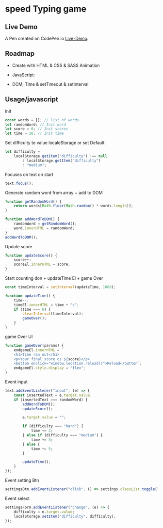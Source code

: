# speed Typing game

## Live Demo

A Pen created on CodePen.io [Live-Demo](https://codepen.io/sajjad-10/pen/OJzYmdV?editors=1010).

## Roadmap

-   Create with HTML & CSS & SASS Animation

-   JavaScript:

-   DOM, Time & setTimeout & setInterval

## Usage/javascript

Init

```javascript
const words = []; // list of words
let randomWord; // Init word
let score = 0; // Init scores
let time = 10; // Init time
```

Set difficulty to value localeStorage or set Default

```javascript
let difficulty =
    localStorage.getItem("difficulty") !== null
        ? localStorage.getItem("difficulty")
        : "medium";
```

Focuses on text on start

```javascript
text.focus();
```

Generate random word from array + add to DOM

```javascript
function getRandomWord() {
    return words[Math.floor(Math.random() * words.length)];
}

function addWordToDOM() {
    randomWord = getRandomWord();
    word.innerHTML = randomWord;
}
addWordToDOM();
```

Update score

```javascript
function updateScore() {
    score++;
    scoreEl.innerHTML = score;
}
```

Start counting don + updateTime El + game Over

```javascript
const timeInterval = setInterval(updateTime, 1000);

function updateTime() {
    time--;
    timeEl.innerHTML = time + "s";
    if (time === 0) {
        clearInterval(timeInterval);
        gameOver();
    }
}
```

game Over UI

```javascript
function gameOver(params) {
    endgameEl.innerHTML = `
    <h1>Time ran out</h1>
    <p>Your final score os ${score}</p>
    <button onclick="window.location.reload()">Reload</button`;
    endgameEl.style.display = "flex";
}
```

Event input

```javascript
text.addEventListener("input", (e) => {
    const insertedText = e.target.value;
    if (insertedText === randomWord) {
        addWordToDOM();
        updateScore();

        e.target.value = "";

        if (difficulty === "hard") {
            time += 2;
        } else if (difficulty === "medium") {
            time += 3;
        } else {
            time += 5;
        }

        updateTime();
    }
});
```

Event setting Btn

```javascript
settingsBtn.addEventListener("click", () => settings.classList.toggle("hide"));
```

Event select

```javascript
settingsForm.addEventListener("change", (e) => {
    difficulty = e.target.value;
    localStorage.setItem("difficulty", difficulty);
});
```

